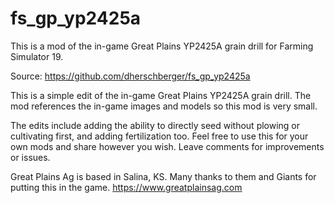 # fs_gp_yp2425a
This is a mod of the in-game Great Plains YP2425A grain drill for Farming Simulator 19.

Source: https://github.com/dherschberger/fs_gp_yp2425a

This is a simple edit of the in-game Great Plains YP2425A grain drill. The mod references the in-game images and models so this mod is very small.

The edits include adding the ability to directly seed without plowing or cultivating first, and adding fertilization too. Feel free to use this for your own mods
and share however you wish. Leave comments for improvements or issues.

Great Plains Ag is based in Salina, KS. Many thanks to them and Giants for putting this in the game. https://www.greatplainsag.com
